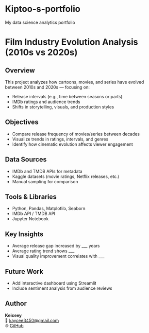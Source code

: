 # Kiptoo-s-portfolio
My data science analytics portfolio

# Film Industry Evolution Analysis (2010s vs 2020s)

## Overview
This project analyzes how cartoons, movies, and series have evolved between 2010s and 2020s — focusing on:
- Release intervals (e.g., time between seasons or parts)
- IMDb ratings and audience trends
- Shifts in storytelling, visuals, and production styles

##  Objectives
- Compare release frequency of movies/series between decades  
- Visualize trends in ratings, intervals, and genres  
- Identify how cinematic evolution affects viewer engagement  

## Data Sources
- IMDb and TMDB APIs for metadata  
- Kaggle datasets (movie ratings, Netflix releases, etc.)  
- Manual sampling for comparison

## Tools & Libraries
- Python, Pandas, Matplotlib, Seaborn  
- IMDb API / TMDB API  
- Jupyter Notebook  

## Key Insights
- Average release gap increased by ___ years  
- Average rating trend shows ___  
- Visual quality improvement correlates with ___  

##  Future Work
- Add interactive dashboard using Streamlit  
- Include sentiment analysis from audience reviews  

##  Author
**Keiceey**  
📧 kaycee3450@gmail.com  
🌐 [GitHub](https://github.com/kcaxton)
